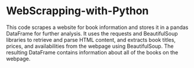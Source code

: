 # WebScrapping-with-Python
This code scrapes a website for book information and stores it in a pandas DataFrame for further analysis. It uses the requests and BeautifulSoup libraries to retrieve and parse HTML content, and extracts book titles, prices, and availabilities from the webpage using BeautifulSoup. The resulting DataFrame contains information about all of the books on the webpage.
